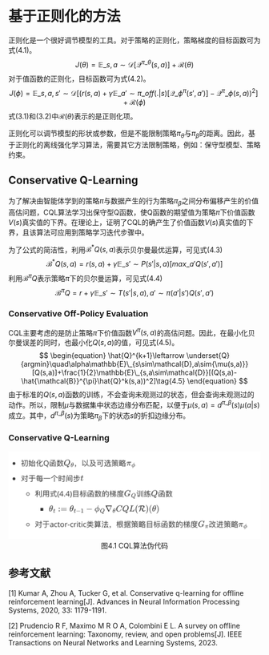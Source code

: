 # 基于正则化的方法

正则化是一个很好调节模型的工具。对于策略的正则化，策略梯度的目标函数可为式(4.1)。
$$
\begin{equation}
J(\theta)=\mathbb{E}\_{s,a\sim\mathcal{D}}[\mathcal{Q}^{\pi\_{\theta}}(s,a)]+\mathcal{R}(\theta)\tag{4.1}
\end{equation}
$$
对于值函数的正则化，目标函数可为式(4.2)。
$$
\begin{equation}
J(\phi)=\mathbb{E}\_{s,a,{s}'\sim\mathcal{D}}[(r(s,a)+\gamma\mathbb{E}\_{{a}'\sim\pi\_{off}(.\vert s)}[\mathcal{Q}\_{\phi}^{\pi}({s}',{a}')]-\mathcal{Q}^{\pi}\_{\phi}(s,a))^2]+\mathcal{R}(\phi)\tag{4.2}
\end{equation}
$$
式(3.1)和(3.2)中$\mathcal{R}(\theta)$表示的是正则化项。

正则化可以调节模型的形状或参数，但是不能限制策略$\pi_{\theta}$与$\pi_{\beta}$的距离。因此，基于正则化的离线强化学习算法，需要其它方法限制策略，例如：保守型模型、策略约束。



## Conservative Q-Learning

为了解决由智能体学到的策略$\pi$与数据产生的行为策略$\pi_{\beta}$之间分布偏移产生的价值高估问题，CQL算法学习出保守型Q函数，使Q函数的期望值为策略$\pi$下价值函数$V(s)$真实值的下界。在理论上，证明了CQL的确产生了价值函数$V(s)$真实值的下界，且该算法可应用到策略学习迭代步骤中。

为了公式的简洁性，利用$\mathcal{B}^*Q(s,a)$表示贝尔曼最优运算，可见式(4.3)
$$
\mathcal{B}^*Q(s,a)=r(s,a)+\gamma\mathbb{E}\_{{s}'\sim P({s}'|s,a)}[max\_{{a}'}Q({s}',{a}')]\tag{4.3}
$$
利用$\mathcal{B}^{\pi}Q$表示策略$\pi$下的贝尔曼运算，可见式(4.4)
$$
\mathcal{B}^{\pi}Q=r + \gamma \mathbb{E}\_{{s}'\sim T({s}'\vert s,a),{a}'\sim\pi({a}'\vert{s}')}Q({s}',{a}')\tag{4.4}
$$


### Conservative Off-Policy Evaluation

CQL主要考虑的是防止策略$\pi$下价值函数$V^{\pi}(s,a)$的高估问题。因此，在最小化贝尔曼误差的同时，也最小化$Q(s,a)$的值，可见式(4.5)。
$$
\begin{equation}
\hat{Q}^{k+1}\leftarrow \underset{Q}{argmin}\quad\alpha\mathbb{E}\_{s\sim\mathcal{D},a\sim{\mu(s,a)}}[Q(s,a)]+\frac{1}{2}\mathbb{E}\_{s,a\sim\mathcal{D}}[(Q(s,a)-\hat{\mathcal{B}}^{\pi}\hat{Q}^k(s,a))^2]\tag{4.5}
\end{equation}
$$
由于标准的$Q(s,a)$函数的训练，不会查询未观测过的状态，但会查询未观测过的动作。所以，限制$\mu$与数据集中状态边缘分布匹配，以便于$\mu(s,a)=d^{\pi\_{\beta}}(s)\mu(a\vert s)$成立。其中，$d^{\pi\_{\beta}}(s)$为策略$\pi_{\beta}$下的状态$s$的折扣边缘分布。







### Conservative Q-Learning





<div align="center">
  <img src="./img/CQL.png" width=600 />
</div>

<div align="center">
  图4.1 CQL算法伪代码
</div>



## 参考文献

[1] Kumar A, Zhou A, Tucker G, et al. Conservative q-learning for offline reinforcement learning[J]. Advances in Neural Information Processing Systems, 2020, 33: 1179-1191.

[2] Prudencio R F, Maximo M R O A, Colombini E L. A survey on offline reinforcement learning: Taxonomy, review, and open problems[J]. IEEE Transactions on Neural Networks and Learning Systems, 2023.

